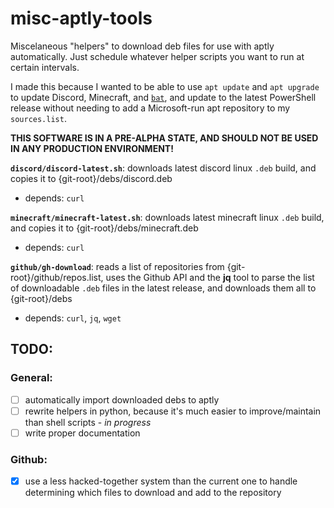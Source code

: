 # misc-aptly-tools

Miscelaneous "helpers" to download deb files for use with aptly automatically. Just schedule whatever helper scripts you want to run at certain intervals.

I made this because I wanted to be able to use `apt update` and `apt upgrade` to update Discord, Minecraft, and [`bat`](https://github.com/sharkdp/bat), and update to the latest PowerShell release without needing to add a Microsoft-run apt repository to my `sources.list`.

**THIS SOFTWARE IS IN A PRE-ALPHA STATE, AND SHOULD NOT BE USED IN ANY PRODUCTION ENVIRONMENT!**

**`discord/discord-latest.sh`**: downloads latest discord linux `.deb` build, and copies it to {git-root}/debs/discord.deb
- depends: `curl`

**`minecraft/minecraft-latest.sh`**: downloads latest minecraft linux `.deb` build, and copies it to {git-root}/debs/minecraft.deb
- depends: `curl`

**`github/gh-download`**: reads a list of repositories from {git-root}/github/repos.list, uses the Github API and the **jq** tool to parse the list of downloadable `.deb` files in the latest release, and downloads them all to {git-root}/debs
- depends: `curl`, `jq`, `wget`

## TODO:

### General: 
* [ ] automatically import downloaded debs to aptly
* [ ] rewrite helpers in python, because it's much easier to improve/maintain than shell scripts - *in progress*
* [ ] write proper documentation

### Github:
* [x] use a less hacked-together system than the current one to handle determining which files to download and add to the repository
